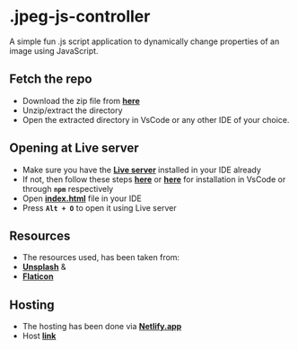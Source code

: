 # .jpeg-js-controller
A simple fun .js script application to dynamically change properties of an image using JavaScript.

## Fetch the repo
 - Download the zip file from [**here**](https://github.com/kxnyshk/.jpeg-js-controller/archive/refs/heads/master.zip)
 - Unzip/extract the directory
 - Open the extracted directory in VsCode or any other IDE of your choice.

## Opening at Live server
 - Make sure you have the [**Live server**]() installed in your IDE already
 - If not, then follow these steps [**here**](https://marketplace.visualstudio.com/items?itemName=ritwickdey.LiveServer) or [**here**](https://www.npmjs.com/package/live-server) for installation in VsCode or through **`npm`** respectively
 - Open [**index.html**](https://github.com/kxnyshk/.jpeg-js-controller/blob/master/index.html) file in your IDE
 - Press **`Alt + O`** to open it using Live server

## Resources
 - The resources used, has been taken from:
  - [**Unsplash**](https://unsplash.com/) &
  - [**Flaticon**](https://www.flaticon.com/)

## Hosting
 - The hosting has been done via [**Netlify.app**](https://netlify.app)
 - Host [**link**]()
